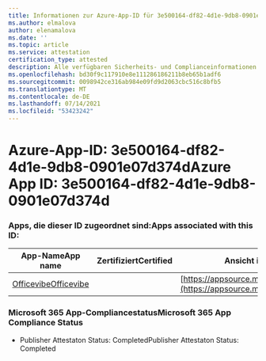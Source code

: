 ```yaml
---
title: Informationen zur Azure-App-ID für 3e500164-df82-4d1e-9db8-0901e07d374d
ms.author: elmalova
author: elenamalova
ms.date: ''
ms.topic: article
ms.service: attestation
certification_type: attested
description: Alle verfügbaren Sicherheits- und Complianceinformationen für 3e500164-df82-4d1e-9db8-0901e07d374d.
ms.openlocfilehash: bd30f9c117910e8e111286186211b8eb65b1adf6
ms.sourcegitcommit: 0098942ce316ab984e09fd9d2063cbc516c8bfb5
ms.translationtype: MT
ms.contentlocale: de-DE
ms.lasthandoff: 07/14/2021
ms.locfileid: "53423242"
---
```

# <a name="azure-app-id-3e500164-df82-4d1e-9db8-0901e07d374d"></a><span data-ttu-id="6c824-103">Azure-App-ID: 3e500164-df82-4d1e-9db8-0901e07d374d</span><span class="sxs-lookup"><span data-stu-id="6c824-103">Azure App ID: 3e500164-df82-4d1e-9db8-0901e07d374d</span></span>


### <a name="apps-associated-with-this-id"></a><span data-ttu-id="6c824-104">Apps, die dieser ID zugeordnet sind:</span><span class="sxs-lookup"><span data-stu-id="6c824-104">Apps associated with this ID:</span></span>
| <span data-ttu-id="6c824-105">**App-Name**</span><span class="sxs-lookup"><span data-stu-id="6c824-105">**App name**</span></span> | <span data-ttu-id="6c824-106">**Zertifiziert**</span><span class="sxs-lookup"><span data-stu-id="6c824-106">**Certified**</span></span> | <span data-ttu-id="6c824-107">**Ansicht in AppSource**</span><span class="sxs-lookup"><span data-stu-id="6c824-107">**View in AppSource**</span></span> |
|-|-|-|
| [<span data-ttu-id="6c824-108">Officevibe</span><span class="sxs-lookup"><span data-stu-id="6c824-108">Officevibe</span></span>](https://docs.microsoft.com/en-us/microsoft-365-app-certification/forward/WA200002508) |  | [https://appsource.microsoft.com/product/office/WA200002508](https://appsource.microsoft.com/product/office/WA200002508) |

### <a name="microsoft-365-app-compliance-status"></a><span data-ttu-id="6c824-109">Microsoft 365 App-Compliancestatus</span><span class="sxs-lookup"><span data-stu-id="6c824-109">Microsoft 365 App Compliance Status</span></span>
- <span data-ttu-id="6c824-110">Publisher Attestaton Status: Completed</span><span class="sxs-lookup"><span data-stu-id="6c824-110">Publisher Attestaton Status: Completed</span></span>
